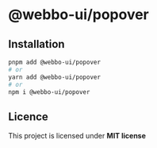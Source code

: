 # @webbo-ui/popover



## Installation

```bash
pnpm add @webbo-ui/popover
# or
yarn add @webbo-ui/popover
# or
npm i @webbo-ui/popover
```

## Licence

This project is licensed under **MIT license**